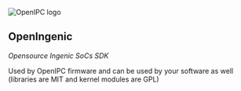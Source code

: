 ![OpenIPC logo][logo]

## OpenIngenic
_Opensource Ingenic SoCs SDK_

Used by OpenIPC firmware and can be used by your software as well (libraries are MIT and kernel modules are GPL)

[logo]: https://openipc.org/assets/openipc-logo-black.svg
